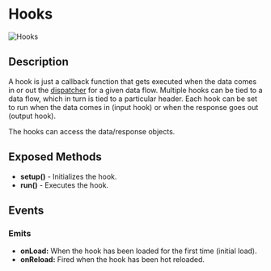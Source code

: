 # Hooks

![Hooks](http://i.imgur.com/nKZL7Z1.png)


## Description

A hook is just a callback function that gets executed when the data comes in or out the [dispatcher](dispatcher.md) for a given data flow. Multiple hooks can be tied to a data flow, which in turn is tied to a particular header. Each hook can be set to run when the data comes in (input hook) or when the response goes out (output hook).

The hooks can access the data/response objects.


## Exposed Methods

- **setup()** - Initializes the hook.
- **run()** - Executes the hook.

## Events

### Emits
- **onLoad:** When the hook has been loaded for the first time (initial load).
- **onReload:** Fired when the hook has been hot reloaded.